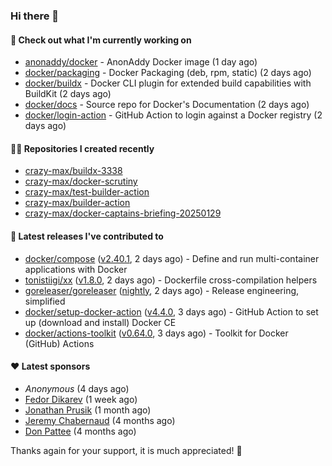 ### Hi there 👋

#### 👷 Check out what I'm currently working on

- [anonaddy/docker](https://github.com/anonaddy/docker) - AnonAddy Docker image (1 day ago)
- [docker/packaging](https://github.com/docker/packaging) - Docker Packaging (deb, rpm, static) (2 days ago)
- [docker/buildx](https://github.com/docker/buildx) - Docker CLI plugin for extended build capabilities with BuildKit (2 days ago)
- [docker/docs](https://github.com/docker/docs) - Source repo for Docker&#39;s Documentation (2 days ago)
- [docker/login-action](https://github.com/docker/login-action) - GitHub Action to login against a Docker registry (2 days ago)

#### 👨‍💻 Repositories I created recently

- [crazy-max/buildx-3338](https://github.com/crazy-max/buildx-3338)
- [crazy-max/docker-scrutiny](https://github.com/crazy-max/docker-scrutiny)
- [crazy-max/test-builder-action](https://github.com/crazy-max/test-builder-action)
- [crazy-max/builder-action](https://github.com/crazy-max/builder-action)
- [crazy-max/docker-captains-briefing-20250129](https://github.com/crazy-max/docker-captains-briefing-20250129)

#### 🚀 Latest releases I've contributed to

- [docker/compose](https://github.com/docker/compose) ([v2.40.1](https://github.com/docker/compose/releases/tag/v2.40.1), 2 days ago) - Define and run multi-container applications with Docker
- [tonistiigi/xx](https://github.com/tonistiigi/xx) ([v1.8.0](https://github.com/tonistiigi/xx/releases/tag/v1.8.0), 2 days ago) - Dockerfile cross-compilation helpers
- [goreleaser/goreleaser](https://github.com/goreleaser/goreleaser) ([nightly](https://github.com/goreleaser/goreleaser/releases/tag/nightly), 2 days ago) - Release engineering, simplified
- [docker/setup-docker-action](https://github.com/docker/setup-docker-action) ([v4.4.0](https://github.com/docker/setup-docker-action/releases/tag/v4.4.0), 3 days ago) - GitHub Action to set up (download and install) Docker CE
- [docker/actions-toolkit](https://github.com/docker/actions-toolkit) ([v0.64.0](https://github.com/docker/actions-toolkit/releases/tag/v0.64.0), 3 days ago) - Toolkit for Docker (GitHub) Actions

#### ❤️ Latest sponsors
- _Anonymous_ (4 days ago)
- [Fedor Dikarev](https://github.com/fedordikarev) (1 week ago)
- [Jonathan Prusik](https://github.com/jprusik) (1 month ago)
- [Jeremy Chabernaud](https://github.com/djerfy) (4 months ago)
- [Don Pattee](https://github.com/DPattee) (4 months ago)

Thanks again for your support, it is much appreciated! 🙏
